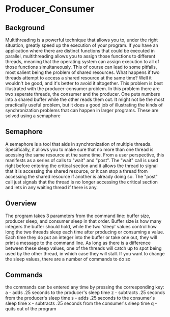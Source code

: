 # Producer_Consumer

## Background
Multithreading is a powerful technique that allows you to, under the right situation, greatly speed up the execution of your program. If you have an application where there are distinct functions that could be executed in parallel, multithreading allows you to assign those functions to different threads, meaning that the operating system can assign execution to all of those functions simultaneously. This of course can lead to some pitfalls, most salient being the problem of shared resources. What happens if two threads attempt to access a shared resource at the same time? Well it wouldn't be good, and it's better to avoid it altogether. This problem is best illustrated with the producer-consumer problem. In this problem there are two seperate threads, the consumer and the producer. One puts numbers into a shared buffer while the other reads them out. It might not be the most practically useful problem, but it does a good job of illustrating the kinds of synchronization problems that can happen in larger programs. These are solved using a semaphore

## Semaphore
A semaphore is a tool that aids in synchronization of multiple threads. Specifically, it allows you to make sure that no more than one thread is acessing the same resource at the same time. From a user perspective, this manifests as a series of calls to "wait" and "post". The "wait" call is used right before entering the critical section and it allows the thread to signal that it is accessing the shared resource, or it can stop a thread from accessing the shared resource if another is already doing so. The "post" call just signals that the thread is no longer accessing the critical section and lets in any waiting thread if there is any. 

## Overview
The program takes 3 parameters from the command line: buffer size, producer sleep, and consumer sleep in that order. Buffer size is how many integers the buffer should hold, while the two 'sleep' values control how long the two threads sleep each time after producing or consuming a value. Each time they do put an integer into the buffer or take one out, they will print a message to the command line. As long as there is a difference between these sleep values, one of the threads will catch up to spot being used by the other thread, in which case they will stall. If you want to change the sleep values, there are a number of commands to do so

## Commands
the commands can be entered any time by pressing the corresponding key:
a - adds .25 seconds to the producer's sleep time
z - subtracts .25 seconds from the producer's sleep time
s - adds .25 seconds to the consumer's sleep time
x - subtracts .25 seconds from the consumer's sleep time
q - quits out of the program
